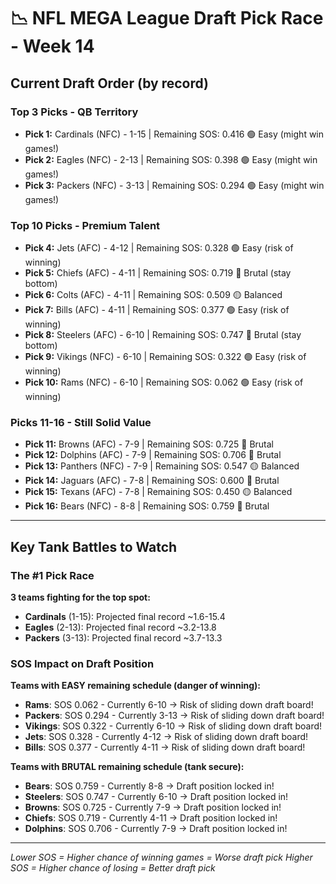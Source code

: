 # 📉 NFL MEGA League Draft Pick Race - Week 14

## Current Draft Order (by record)

### Top 3 Picks - QB Territory

- **Pick 1:** Cardinals (NFC) - 1-15 | Remaining SOS: 0.416 🟢 Easy (might win games!)
- **Pick 2:** Eagles (NFC) - 2-13 | Remaining SOS: 0.398 🟢 Easy (might win games!)
- **Pick 3:** Packers (NFC) - 3-13 | Remaining SOS: 0.294 🟢 Easy (might win games!)

### Top 10 Picks - Premium Talent

- **Pick 4:** Jets (AFC) - 4-12 | Remaining SOS: 0.328 🟢 Easy (risk of winning)
- **Pick 5:** Chiefs (AFC) - 4-11 | Remaining SOS: 0.719 🔴 Brutal (stay bottom)
- **Pick 6:** Colts (AFC) - 4-11 | Remaining SOS: 0.509 🟡 Balanced
- **Pick 7:** Bills (AFC) - 4-11 | Remaining SOS: 0.377 🟢 Easy (risk of winning)
- **Pick 8:** Steelers (AFC) - 6-10 | Remaining SOS: 0.747 🔴 Brutal (stay bottom)
- **Pick 9:** Vikings (NFC) - 6-10 | Remaining SOS: 0.322 🟢 Easy (risk of winning)
- **Pick 10:** Rams (NFC) - 6-10 | Remaining SOS: 0.062 🟢 Easy (risk of winning)

### Picks 11-16 - Still Solid Value

- **Pick 11:** Browns (AFC) - 7-9 | Remaining SOS: 0.725 🔴 Brutal
- **Pick 12:** Dolphins (AFC) - 7-9 | Remaining SOS: 0.706 🔴 Brutal
- **Pick 13:** Panthers (NFC) - 7-9 | Remaining SOS: 0.547 🟡 Balanced
- **Pick 14:** Jaguars (AFC) - 7-8 | Remaining SOS: 0.600 🔴 Brutal
- **Pick 15:** Texans (AFC) - 7-8 | Remaining SOS: 0.450 🟡 Balanced
- **Pick 16:** Bears (NFC) - 8-8 | Remaining SOS: 0.759 🔴 Brutal

---

## Key Tank Battles to Watch

### The #1 Pick Race

**3 teams fighting for the top spot:**

- **Cardinals** (1-15): Projected final record ~1.6-15.4
- **Eagles** (2-13): Projected final record ~3.2-13.8
- **Packers** (3-13): Projected final record ~3.7-13.3

### SOS Impact on Draft Position

**Teams with EASY remaining schedule (danger of winning):**

- **Rams**: SOS 0.062 - Currently 6-10 → Risk of sliding down draft board!
- **Packers**: SOS 0.294 - Currently 3-13 → Risk of sliding down draft board!
- **Vikings**: SOS 0.322 - Currently 6-10 → Risk of sliding down draft board!
- **Jets**: SOS 0.328 - Currently 4-12 → Risk of sliding down draft board!
- **Bills**: SOS 0.377 - Currently 4-11 → Risk of sliding down draft board!

**Teams with BRUTAL remaining schedule (tank secure):**

- **Bears**: SOS 0.759 - Currently 8-8 → Draft position locked in!
- **Steelers**: SOS 0.747 - Currently 6-10 → Draft position locked in!
- **Browns**: SOS 0.725 - Currently 7-9 → Draft position locked in!
- **Chiefs**: SOS 0.719 - Currently 4-11 → Draft position locked in!
- **Dolphins**: SOS 0.706 - Currently 7-9 → Draft position locked in!

---

*Lower SOS = Higher chance of winning games = Worse draft pick*
*Higher SOS = Higher chance of losing = Better draft pick*